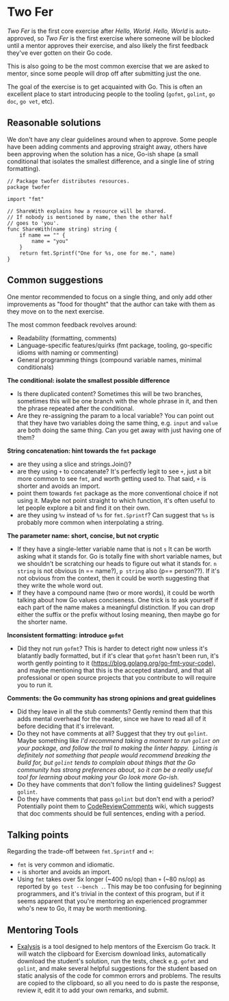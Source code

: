 # Two Fer

_Two Fer_ is the first core exercise after _Hello, World_. _Hello, World_ is auto-approved, so _Two Fer_ is the first exercise where someone will be blocked until a mentor approves their exercise, and also likely the first feedback they've ever gotten on their Go code.

This is also going to be the most common exercise that we are asked to mentor, since some people will drop off after submitting just the one.

The goal of the exercise is to get acquainted with Go. This is often an excellent place to start introducing people to the tooling (`gofmt`, `golint`, `go doc`, `go vet`, etc).

## Reasonable solutions

We don't have any clear guidelines around when to approve. Some people have been adding comments and approving straight away, others have been approving when the solution has a nice, Go-ish shape (a small conditional that isolates the smallest difference, and a single line of string formatting).


```
// Package twofer distributes resources.
package twofer

import "fmt"

// ShareWith explains how a resource will be shared.
// If nobody is mentioned by name, then the other half
// goes to 'you'.
func ShareWith(name string) string {
	if name == "" {
		name = "you"
	}
	return fmt.Sprintf("One for %s, one for me.", name)
}
```

## Common suggestions

One mentor recommended to focus on a single thing, and only add other improvements as "food for thought" that the author can take with them as they move on to the next exercise.

The most common feedback revolves around:

* Readability (formatting, comments)
* Language-specific features/quirks (fmt package, tooling, go-specific idioms with naming or commenting)
* General programming things (compound variable names, minimal conditionals)

**The conditional: isolate the smallest possible difference**
* Is there duplicated content? Sometimes this will be two branches, sometimes this will be one branch with the whole phrase in it, and then the phrase repeated after the conditional.
* Are they re-assigning the param to a local variable? You can point out that they have two variables doing the same thing, e.g. `input` and `value` are both doing the same thing. Can you get away with just having one of them?

**String concatenation: hint towards the `fmt` package**
* are they using a slice and strings.Join()?
* are they using `+` to concatenate? It's perfectly legit to see `+`, just a bit more common to see `fmt`, and worth getting used to. That said, `+` is shorter and avoids an import.
* point them towards `fmt` package as the more conventional choice if not using it. Maybe not point straight to which function, it's often useful to let people explore a bit and find it on their own.
* are they using `%v` instead of `%s` for `fmt.Sprintf`? Can suggest that `%s` is probably more common when interpolating a string.

**The parameter name: short, concise, but not cryptic**
* If they have a single-letter variable name that is not `s` It can be worth asking what it stands for. Go is totally fine with short variable names, but we shouldn't be scratching our heads to figure out what it stands for. `n string` is not obvious (n == name?), `p string` also (p== person??). If it's not obvious from the context, then it could be worth suggesting that they write the whole word out.
* If they have a compound name (two or more words), it could be worth talking about how Go values conciseness. One trick is to ask yourself if each part of the name makes a meaningful distinction. If you can drop either the suffix or the prefix without losing meaning, then maybe go for the shorter name.

**Inconsistent formatting: introduce `gofmt`**
* Did they not run `gofmt`? This is harder to detect right now unless it's blatantly badly formatted, but if it's clear that `gofmt` hasn't been run, it's worth gently pointing to it (https://blog.golang.org/go-fmt-your-code), and maybe mentioning that this is the accepted standard, and that all professional or open source projects that you contribute to will require you to run it.

**Comments: the Go community has strong opinions and great guidelines**
* Did they leave in all the stub comments? Gently remind them that this adds mental overhead for the reader, since we have to read all of it before deciding that it's irrelevant.
* Do they not have comments at all? Suggest that they try out `golint`. Maybe something like _I'd recommend taking a moment to run `golint` on your package, and follow the trail to making the linter happy.  Linting is definitely not something that people would recommend breaking the build for, but `golint` tends to complain about things that the Go community has strong preferences about, so it can be a really useful tool for learning about making your Go look more Go-ish._
* Do they have comments that don't follow the linting guidelines? Suggest `golint`.
* Do they have comments that pass `golint` but don't end with a period? Potentially point them to [CodeReviewComments](https://github.com/golang/go/wiki/CodeReviewComments#comment-sentences) wiki, which suggests that doc comments should be full sentences, ending with a period.

## Talking points

Regarding the trade-off between `fmt.Sprintf` and `+`:
* `fmt` is very common and idiomatic.
* `+` is shorter and avoids an import.
*  Using `fmt` takes over 5x longer (~400 ns/op) than `+` (~80 ns/op) as reported by `go test --bench .`. This may be too confusing for beginning programmers, and it's trivial in the context of this program, but if it seems apparent that you're mentoring an experienced programmer who's new to Go, it may be worth mentioning.

## Mentoring Tools

* [Exalysis](https://github.com/exercism/exalysis) is a tool designed to help mentors of the Exercism Go track. It will watch the clipboard for Exercism download links, automatically download the student's solution, run the tests, check e.g. `gofmt` and `golint`, and make several helpful suggestions for the student based on static analysis of the code for common errors and problems. The results are copied to the clipboard, so all you need to do is paste the response, review it, edit it to add your own remarks, and submit.

